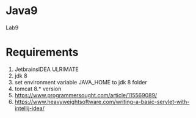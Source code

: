 # Java9
Lab9

# Requirements

1. JetbrainsIDEA ULRIMATE
2. jdk 8
3. set environment variable JAVA_HOME to jdk 8 folder
4. tomcat 8.* version
5. https://www.programmersought.com/article/115569089/
6. https://www.heavyweightsoftware.com/writing-a-basic-servlet-with-intellij-idea/
